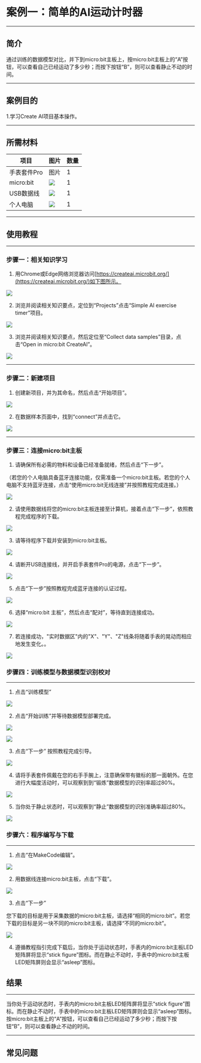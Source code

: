 # 案例一：简单的AI运动计时器

___
## 简介 
通过训练的数据模型对比，并下到micro:bit主板上，按micro:bit主板上的“A”按钮，可以查看自己已经运动了多少秒；而按下按钮“B”，则可以查看静止不动的时间。

___
## 案例目的

1.学习Create AI项目基本操作。

___
## 所需材料
|项目|图片|数量|
|--|--|--|
|手表套件Pro|图片|1|
|micro:bit|![](https://wiki-media-ef.oss-cn-hongkong.aliyuncs.com/docs/microbit/getting-started/microbit-jacdac-smartexploration-kit/images/microbit%20%E6%AD%A3(1).png)|1|
|USB数据线|![](https://wiki-media-ef.oss-cn-hongkong.aliyuncs.com/docs/microbit/getting-started/microbit-jacdac-smartexploration-kit/images/sensor/usb%20cable1.png)|1|
|个人电脑|![](https://wiki-media-ef.oss-cn-hongkong.aliyuncs.com/docs/microbit/interesting-case/microbit-smart-climate-kit/cases-libraries/images/microbit-smart-climate-kit-case-01-04.png)|1|

---
## 使用教程
---
### 步骤一：相关知识学习

1. 用Chrome或Edge网络浏览器访问[https://createai.microbit.org/](https://createai.microbit.org/)如下图所示。

![](https://wiki-media-ef.oss-cn-hongkong.aliyuncs.com/docs/microbit/getting-started/microbit-smart-coding-kit/Create%20AI/case01/microbit-smart-coding-kit-create-ai-1.png)

2. 浏览并阅读相关知识要点，定位到“Projects”点击“Simple Al exercise timer”项目。

![](https://wiki-media-ef.oss-cn-hongkong.aliyuncs.com/docs/microbit/getting-started/microbit-smart-coding-kit/Create%20AI/case01/microbit-smart-coding-kit-create-ai-2.png)

3. 浏览并阅读相关知识要点，然后定位至“Collect data samples”目录，点击“Open in micro:bit CreateAl”。

![](https://wiki-media-ef.oss-cn-hongkong.aliyuncs.com/docs/microbit/getting-started/microbit-smart-coding-kit/Create%20AI/case01/microbit-smart-coding-kit-create-ai-3.png)

---
### 步骤二：新建项目

1. 创建新项目，并为其命名，然后点击“开始项目”。

![](https://wiki-media-ef.oss-cn-hongkong.aliyuncs.com/docs/microbit/getting-started/microbit-smart-coding-kit/Create%20AI/case01/microbit-smart-coding-kit-create-ai-4.png)

2. 在数据样本页面中，找到“connect”并点击它。

![](https://wiki-media-ef.oss-cn-hongkong.aliyuncs.com/docs/microbit/getting-started/microbit-smart-coding-kit/Create%20AI/case01/microbit-smart-coding-kit-create-ai-5.png)

---
### 步骤三：连接micro:bit主板

1. 请确保所有必需的物料和设备已经准备就绪，然后点击“下一步”。
   
（若您的个人电脑具备蓝牙连接功能，仅需准备一个micro:bit主板。若您的个人电脑不支持蓝牙连接，点击“使用micro:bit无线连接”并按照教程完成连接。）

![](https://wiki-media-ef.oss-cn-hongkong.aliyuncs.com/docs/microbit/getting-started/microbit-smart-coding-kit/Create%20AI/case01/microbit-smart-coding-kit-create-ai-6.png)

2. 请使用数据线将您的micro:bit主板连接至计算机，接着点击“下一步”，依照教程完成程序的下载。

![](https://wiki-media-ef.oss-cn-hongkong.aliyuncs.com/docs/microbit/getting-started/microbit-smart-coding-kit/Create%20AI/case01/microbit-smart-coding-kit-create-ai-7.png)

3. 请等待程序下载并安装到micro:bit主板。

![](https://wiki-media-ef.oss-cn-hongkong.aliyuncs.com/docs/microbit/getting-started/microbit-smart-coding-kit/Create%20AI/case01/microbit-smart-coding-kit-create-ai-8.png)

4. 请断开USB连接线，并开启手表套件Pro的电源，点击“下一步”。

![](https://wiki-media-ef.oss-cn-hongkong.aliyuncs.com/docs/microbit/getting-started/microbit-smart-coding-kit/Create%20AI/case01/microbit-smart-coding-kit-create-ai-9.png)

5. 点击“下一步”按照教程完成蓝牙连接的认证过程。

![](https://wiki-media-ef.oss-cn-hongkong.aliyuncs.com/docs/microbit/getting-started/microbit-smart-coding-kit/Create%20AI/case01/microbit-smart-coding-kit-create-ai-10.png)

6. 选择“micro:bit 主板”，然后点击“配对”，等待直到连接成功。

![](https://wiki-media-ef.oss-cn-hongkong.aliyuncs.com/docs/microbit/getting-started/microbit-smart-coding-kit/Create%20AI/case01/microbit-smart-coding-kit-create-ai-11-1.png)

7. 若连接成功，"实时数据区"内的"X"、"Y"、"Z"线条将随着手表的晃动而相应地发生变化。。

![](https://wiki-media-ef.oss-cn-hongkong.aliyuncs.com/docs/microbit/getting-started/microbit-smart-coding-kit/Create%20AI/case01/microbit-smart-coding-kit-create-ai-12.png)

### 步骤四：训练模型与数据模型识别校对
---
1. 点击“训练模型”

![](https://wiki-media-ef.oss-cn-hongkong.aliyuncs.com/docs/microbit/getting-started/microbit-smart-coding-kit/Create%20AI/case01/microbit-smart-coding-kit-create-ai-13.png)

2. 点击“开始训练”并等待数据模型部署完成。

![](https://wiki-media-ef.oss-cn-hongkong.aliyuncs.com/docs/microbit/getting-started/microbit-smart-coding-kit/Create%20AI/case01/microbit-smart-coding-kit-create-ai-14.png)

![](https://wiki-media-ef.oss-cn-hongkong.aliyuncs.com/docs/microbit/getting-started/microbit-smart-coding-kit/Create%20AI/case01/microbit-smart-coding-kit-create-ai-14-1.png)

3. 点击“下一步” 按照教程完成引导。

![](https://wiki-media-ef.oss-cn-hongkong.aliyuncs.com/docs/microbit/getting-started/microbit-smart-coding-kit/Create%20AI/case01/microbit-smart-coding-kit-create-ai-15.png)

4. 请将手表套件佩戴在您的右手手腕上，注意确保带有徽标的那一面朝外。在您进行大幅度活动时，可以观察到到“锻炼”数据模型的识别率超过80%。

![](https://wiki-media-ef.oss-cn-hongkong.aliyuncs.com/docs/microbit/getting-started/microbit-smart-coding-kit/Create%20AI/case01/microbit-smart-coding-kit-create-ai-16.png)

5. 当你处于静止状态时，可以观察到“静止”数据模型的识别准确率超过80%。

![](https://wiki-media-ef.oss-cn-hongkong.aliyuncs.com/docs/microbit/getting-started/microbit-smart-coding-kit/Create%20AI/case01/microbit-smart-coding-kit-create-ai-17.png)

### 步骤六：程序编写与下载
---
1. 点击“在MakeCode编辑”。

![](https://wiki-media-ef.oss-cn-hongkong.aliyuncs.com/docs/microbit/getting-started/microbit-smart-coding-kit/Create%20AI/case01/microbit-smart-coding-kit-create-ai-18.png)

2. 用数据线连接micro:bit主板，点击“下载”。

![](https://wiki-media-ef.oss-cn-hongkong.aliyuncs.com/docs/microbit/getting-started/microbit-smart-coding-kit/Create%20AI/case01/microbit-smart-coding-kit-create-ai-19.png)

3. 点击“下一步”
    
您下载的目标是用于采集数据的micro:bit主板，请选择“相同的micro:bit”。若您下载的目标是另一块不同的micro:bit主板，请选择“不同的micro:bit”。

![](https://wiki-media-ef.oss-cn-hongkong.aliyuncs.com/docs/microbit/getting-started/microbit-smart-coding-kit/Create%20AI/case01/microbit-smart-coding-kit-create-ai-20-1.png)

4. 遵循教程指引完成下载后，当你处于运动状态时，手表内的micro:bit主板LED矩阵屏将显示“stick figure”图标。而在静止不动时，手表中的micro:bit主板LED矩阵屏则会显示“asleep”图标。


## 结果
---
当你处于运动状态时，手表内的micro:bit主板LED矩阵屏将显示“stick figure”图标。而在静止不动时，手表中的micro:bit主板LED矩阵屏则会显示“asleep”图标。按micro:bit主板上的“A”按钮，可以查看自己已经运动了多少秒；而按下按钮“B”，则可以查看静止不动的时间。

---
## 常见问题
